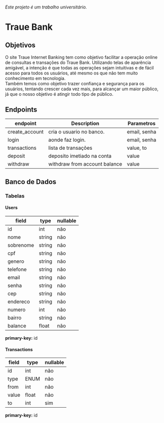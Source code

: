 ###### Este projeto é um trabalho universitário.

# Traue Bank

## Objetivos

O site Traue Internet Banking tem como objetivo facilitar a operação online de consultas e transações do Traue Bank. Utilizando telas de aparência amigável, a intenção é que todas as operações sejam intuitivas e de fácil acesso para todos os usuários, até mesmo os que não tem muito conhecimento em tecnologia.  
Também temos como objetivo trazer confiança e segurança para os usuários, tentando crescer cada vez mais, para alcançar um maior público, já que o nosso objetivo é atingir todo tipo de público.  

## Endpoints

endpoint        | Description   	|   Parametros
---             |   ---         	|   ---
create_account  |   cria o usuario no banco.    |   email, senha
login           |   aonde faz login.            |   email, senha
transactions    |   lista de transações         |   value, to
deposit         |   deposito imetiado na conta  |   value
withdraw        |   withdraw from account balance|  value

## Banco de Dados

### Tabelas

#### Users

field   	| type      |   nullable
---     	|   ---     |   ---
id      	|   int     |   não
nome		|   string	|   não
sobrenome	|   string	|   não
cpf	    	|   string	|   não
genero		|   string	|   não
telefone	|   string	|   não
email		|   string	|   não
senha		|   string	|   não
cep	    	|   string	|   não
endereco	|   string	|   não
numero		|   int     |   não
bairro  	|   string	|   não
balance 	|   float   |   não

**primary-key:** id

#### Transactions

field   | type      |   nullable
---     |   ---     |   ---
id      |   int     |   não
type    |   ENUM    |   não
from    |   int     |   não
value   |   float   |   não
to      |   int     |   sim

**primary-key:** id
